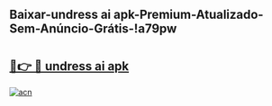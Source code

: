 
## Baixar-undress ai apk-Premium-Atualizado-Sem-Anúncio-Grátis-!a79pw

# <h2><a href="https://andorid.site?title=undress_ai_apk&ref=27">🔗👉 🔴 undress ai apk</a></h2>

[![acn](https://github.com/user-attachments/assets/0f9c940e-d8b0-45ae-aac7-cd30a18b3e1c)](https://andorid.site?title=undress_ai_apk&ref=27)

